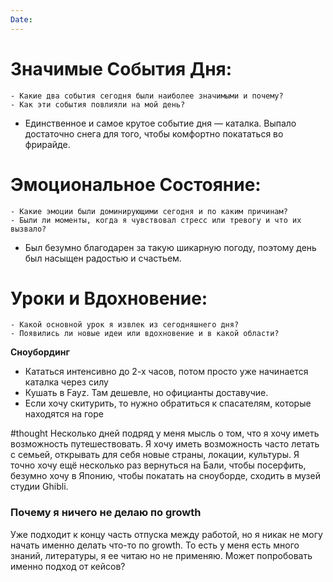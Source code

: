 ```yaml
---
Date:
---
```



# **Значимые События Дня:**
```
- Какие два события сегодня были наиболее значимыми и почему?
- Как эти события повлияли на мой день?
```
- Единственное и самое крутое событие дня — каталка. Выпало достаточно снега для того, чтобы комфортно покататься во фрирайде. 

#  **Эмоциональное Состояние:**
```
- Какие эмоции были доминирующими сегодня и по каким причинам?
- Были ли моменты, когда я чувствовал стресс или тревогу и что их вызвало?
```

- Был безумно благодарен за такую шикарную погоду, поэтому день был насыщен радостью и счастьем. 
# Уроки и Вдохновение:
```
- Какой основной урок я извлек из сегодняшнего дня?
- Появились ли новые идеи или вдохновение и в какой области?
```

**Сноубординг**
- Кататься интенсивно до 2-х часов, потом просто уже начинается каталка через силу 
- Кушать в Fayz. Там дешевле, но официанты доставучие. 
- Если хочу скитурить, то нужно обратиться к спасателям, которые находятся на горе

#thought  Несколько дней подряд у меня мысль о том, что я хочу иметь возможность путешествовать. Я хочу иметь возможность часто летать с семьей, открывать для себя новые страны, локации, культуры. Я точно хочу ещё несколько раз вернуться на Бали, чтобы посерфить, безумно хочу в Японию, чтобы покатать на сноуборде, сходить в музей студии Ghibli. 

### Почему я ничего не делаю по growth
Уже подходит к концу часть отпуска между работой, но я никак не могу начать именно делать что-то по growth. То есть у меня есть много знаний, литературы, я ее читаю но не применяю. Может попробовать именно подход от кейсов? 